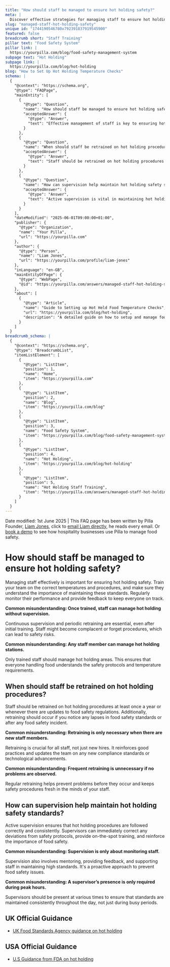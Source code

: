 ```yaml
---
title: "How should staff be managed to ensure hot holding safety?"
meta: |
  Discover effective strategies for managing staff to ensure hot holding safety, including the importance of training, supervision, and regular retraining.
slug: "managed-staff-hot-holding-safety"
unique id: "1744190546780x792391837919545900"
featured: false
breadcrumb short: "Staff Training"
pillar text: "Food Safety System"
pillar link: |
  https://yourpilla.com/blog/food-safety-management-system
subpage text: "Hot Holding"
subpage link: |
  https://yourpilla.com/blog/hot-holding
blog: "How to Set Up Hot Holding Temperature Checks"
schema: |
  {
    "@context": "https://schema.org",
    "@type": "FAQPage",
    "mainEntity": [
      {
        "@type": "Question",
        "name": "How should staff be managed to ensure hot holding safety?",
        "acceptedAnswer": {
          "@type": "Answer",
          "text": "Effective management of staff is key to ensuring hot holding safety. Here’s how you should manage your team: (1) Train your staff on the correct temperatures and procedures necessary for safe food handling. (2) Emphasise the importance of these standards to your team. (3) Regularly monitor their performance and provide feedback. Only trained staff should manage hot holding areas to maintain safety protocols and understand temperature requirements properly. Continuous supervision and periodic retraining are essential to prevent complacency."
        }
      },
      {
        "@type": "Question",
        "name": "When should staff be retrained on hot holding procedures?",
        "acceptedAnswer": {
          "@type": "Answer",
          "text": "Staff should be retrained on hot holding procedures at least once a year or whenever updates to food safety regulations occur. Additionally, retraining should take place if any lapses in food safety standards are noticed, following any food safety incident, to reinforce good practices, and keep safety procedures current."
        }
      },
      {
        "@type": "Question",
        "name": "How can supervision help maintain hot holding safety standards?",
        "acceptedAnswer": {
          "@type": "Answer",
          "text": "Active supervision is vital in maintaining hot holding safety standards as it ensures procedures are followed correctly and consistently. Supervisors can correct deviations, provide immediate training, and reinforce the importance of food safety. Supervision is not only about monitoring but also mentoring and supporting staff throughout the day, ensuring standards are uniformly upheld, not just during peak hours."
        }
      }
    ],
    "dateModified": "2025-06-01T09:00:00+01:00",
    "publisher": {
      "@type": "Organization",
      "name": "Your Pilla",
      "url": "https://yourpilla.com"
    },
    "author": {
      "@type": "Person",
      "name": "Liam Jones",
      "url": "https://yourpilla.com/profile/liam-jones"
    },
    "inLanguage": "en-GB",
    "mainEntityOfPage": {
      "@type": "WebPage",
      "@id": "https://yourpilla.com/answers/managed-staff-hot-holding-safety"
    },
    "about": [
      {
        "@type": "Article",
        "name": "Guide to Setting up Hot Held Food Temperature Checks",
        "url": "https://yourpilla.com/blog/hot-holding",
        "description": "A detailed guide on how to setup and manage food temperature checks for hot held foods, ensuring compliance and hot holding safety."
      }
    ]
  }
breadcrumb_schema: |
  {
    "@context": "https://schema.org",
    "@type": "BreadcrumbList",
    "itemListElement": [
      {
        "@type": "ListItem",
        "position": 1,
        "name": "Home",
        "item": "https://yourpilla.com"
      },
      {
        "@type": "ListItem",
        "position": 2,
        "name": "Blog",
        "item": "https://yourpilla.com/blog"
      },
      {
        "@type": "ListItem",
        "position": 3,
        "name": "Food Safety System",
        "item": "https://yourpilla.com/blog/food-safety-management-system"
      },
      {
        "@type": "ListItem",
        "position": 4,
        "name": "Hot Holding",
        "item": "https://yourpilla.com/blog/hot-holding"
      },
      {
        "@type": "ListItem",
        "position": 5,
        "name": "Hot Holding Staff Training",
        "item": "https://yourpilla.com/answers/managed-staff-hot-holding-safety"
      }
    ]
  }
---
```


Date modified: 1st June 2025 | This FAQ page has been written by Pilla Founder, [Liam Jones](https://yourpilla.com/profile/liam-jones), click to [email Liam directly](https://mailto:liam@yourpilla.com/), he reads every email. Or [book a demo](https://calendly.com/pilla/demo) to see how hospitality businesses use Pilla to manage food safety.

# How should staff be managed to ensure hot holding safety?

Managing staff effectively is important for ensuring hot holding safety. Train your team on the correct temperatures and procedures, and make sure they understand the importance of maintaining these standards. Regularly monitor their performance and provide feedback to keep everyone on track.

**Common misunderstanding: Once trained, staff can manage hot holding without supervision.**

Continuous supervision and periodic retraining are essential, even after initial training. Staff might become complacent or forget procedures, which can lead to safety risks.

**Common misunderstanding: Any staff member can manage hot holding stations.**

Only trained staff should manage hot holding areas. This ensures that everyone handling food understands the safety protocols and temperature requirements.

## When should staff be retrained on hot holding procedures?

Staff should be retrained on hot holding procedures at least once a year or whenever there are updates to food safety regulations. Additionally, retraining should occur if you notice any lapses in food safety standards or after any food safety incident.

**Common misunderstanding: Retraining is only necessary when there are new staff members.**

Retraining is crucial for all staff, not just new hires. It reinforces good practices and updates the team on any new compliance standards or technological advancements.

**Common misunderstanding: Frequent retraining is unnecessary if no problems are observed.**

Regular retraining helps prevent problems before they occur and keeps safety procedures fresh in the minds of your staff.

## How can supervision help maintain hot holding safety standards?

Active supervision ensures that hot holding procedures are followed correctly and consistently. Supervisors can immediately correct any deviations from safety protocols, provide on-the-spot training, and reinforce the importance of food safety.

**Common misunderstanding: Supervision is only about monitoring staff.**

Supervision also involves mentoring, providing feedback, and supporting staff in maintaining high standards. It's a proactive approach to prevent food safety issues.

**Common misunderstanding: A supervisor’s presence is only required during peak hours.**

Supervisors should be present at various times to ensure that standards are maintained consistently throughout the day, not just during busy periods.

## UK Official Guidance

-   [UK Food Standards Agency guidance on hot holding](https://www.food.gov.uk/sites/default/files/media/document/hot-holding.pdf)

## USA Official Guidance

-   [U.S Guidance from FDA on hot holding](https://www.fda.gov/media/84739/download#:~:text=Hot%20foods%20should%20be%20kept,140%20%C2%B0F%20or%20warmer.&text=Use%20a%20food%20thermometer%20to,slow%20cookers%2C%20and%20warming%20trays.)